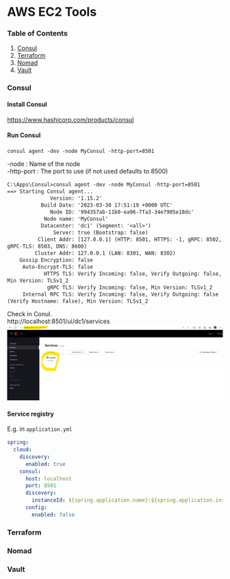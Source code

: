 # AWS EC2 Tools

### Table of Contents
1. [Consul](#consul)
2. [Terraform](#terraform)
3. [Nomad](#nomad)
4. [Vault](#vault)

<a name="consul"></a>
### Consul

#### Install Consul
https://www.hashicorp.com/products/consul

#### Run Consul
`consul agent -dev -node MyConsul -http-port=8501`

-node : Name of the node<br>
-http-port : The port to use (if not used defaults to 8500)<br>
````shell
C:\Apps\Consul>consul agent -dev -node MyConsul -http-port=8501
==> Starting Consul agent...
              Version: '1.15.2'
           Build Date: '2023-03-30 17:51:19 +0000 UTC'
              Node ID: '994357ab-11b0-ea96-7fa3-34e7905e18dc'
            Node name: 'MyConsul'
           Datacenter: 'dc1' (Segment: '<all>')
               Server: true (Bootstrap: false)
          Client Addr: [127.0.0.1] (HTTP: 8501, HTTPS: -1, gRPC: 8502, gRPC-TLS: 8503, DNS: 8600)
         Cluster Addr: 127.0.0.1 (LAN: 8301, WAN: 8302)
    Gossip Encryption: false
     Auto-Encrypt-TLS: false
            HTTPS TLS: Verify Incoming: false, Verify Outgoing: false, Min Version: TLSv1_2
             gRPC TLS: Verify Incoming: false, Min Version: TLSv1_2
     Internal RPC TLS: Verify Incoming: false, Verify Outgoing: false (Verify Hostname: false), Min Version: TLSv1_2
````
Check in Conul.<br>
http://localhost:8501/ui/dc1/services
![Check in Consul](docs/aws_ec2_tools_1.png)<br>

#### Service registry
E.g. in ``application.yml``
````yaml
spring:
  cloud:
    discovery:
      enabled: true
    consul:
      host: localhost
      port: 8501
      discovery:
        instanceId: ${spring.application.name}:${spring.application.instance_id:${server.port}:${random.value}}
      config:
        enabled: false
````

<a name="terraform"></a>
### Terraform

<a name="nomad"></a>
### Nomad

<a name="vault"></a>
### Vault
